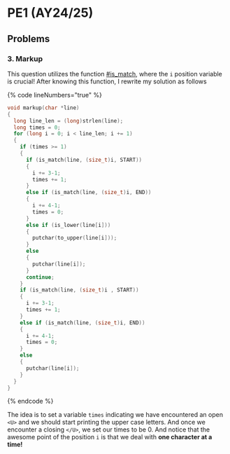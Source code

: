 # PE1 (AY24/25)

## Problems

### 3. Markup

This question utilizes the function [#is\_match](../past-year-exam/pe2-review/#is\_match "mention"), where the `i` position variable is crucial! After knowing this function, I rewrite my solution as follows

{% code lineNumbers="true" %}
```c
void markup(char *line)
{
  long line_len = (long)strlen(line);
  long times = 0;
  for (long i = 0; i < line_len; i += 1)
  {
    if (times >= 1)
    {
      if (is_match(line, (size_t)i, START))
      {
        i += 3-1;
        times += 1;
      }
      else if (is_match(line, (size_t)i, END))
      {
        i += 4-1;
        times = 0;
      }
      else if (is_lower(line[i]))
      {
        putchar(to_upper(line[i]));
      }
      else
      {
        putchar(line[i]);
      }
      continue;
    }
    if (is_match(line, (size_t)i , START))
    {
      i += 3-1;
      times += 1;
    }
    else if (is_match(line, (size_t)i, END))
    {
      i += 4-1;
      times = 0;
    }
    else
    {
      putchar(line[i]);
    }
  }
}
```
{% endcode %}

The idea is to set a variable `times` indicating we have encountered an open `<U>` and we should start printing the upper case letters. And once we encounter a closing `</U>`, we set our times to be 0. And notice that the awesome point of the position `i` is that we deal with **one character at a time!**
